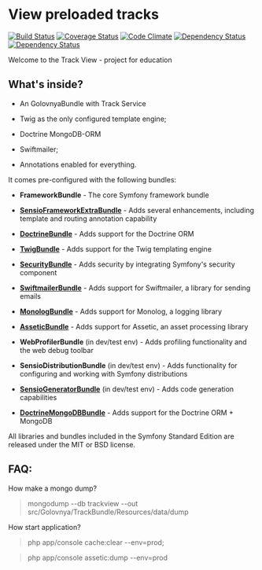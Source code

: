 View preloaded tracks
=====================

[![Build Status](https://travis-ci.org/snsanich/trackView.svg)](https://travis-ci.org/snsanich/trackView)
[![Coverage Status](https://coveralls.io/repos/snsanich/trackView/badge.svg)](https://coveralls.io/r/snsanich/trackView)
[![Code Climate](https://codeclimate.com/repos/54dd411ee30ba06dc4000464/badges/2a8c9637cea7dfa42587/gpa.svg)](https://codeclimate.com/repos/54dd411ee30ba06dc4000464/feed)
[![Dependency Status](https://www.versioneye.com/user/projects/54dd4f17c1bbbd5f82000540/badge.svg?style=flat)](https://www.versioneye.com/user/projects/54dd4f17c1bbbd5f82000540)
[![Dependency Status](https://www.versioneye.com/user/projects/54dd4f14c1bbbd9bd70005bd/badge.svg?style=flat)](https://www.versioneye.com/user/projects/54dd4f14c1bbbd9bd70005bd)

Welcome to the Track View - project for education

What's inside?
--------------

  * An GolovnyaBundle with Track Service

  * Twig as the only configured template engine;

  * Doctrine MongoDB-ORM

  * Swiftmailer;

  * Annotations enabled for everything.

It comes pre-configured with the following bundles:

  * **FrameworkBundle** - The core Symfony framework bundle

  * [**SensioFrameworkExtraBundle**][6] - Adds several enhancements, including
    template and routing annotation capability

  * [**DoctrineBundle**][7] - Adds support for the Doctrine ORM

  * [**TwigBundle**][8] - Adds support for the Twig templating engine

  * [**SecurityBundle**][9] - Adds security by integrating Symfony's security
    component

  * [**SwiftmailerBundle**][10] - Adds support for Swiftmailer, a library for
    sending emails

  * [**MonologBundle**][11] - Adds support for Monolog, a logging library

  * [**AsseticBundle**][12] - Adds support for Assetic, an asset processing
    library

  * **WebProfilerBundle** (in dev/test env) - Adds profiling functionality and
    the web debug toolbar

  * **SensioDistributionBundle** (in dev/test env) - Adds functionality for
    configuring and working with Symfony distributions

  * [**SensioGeneratorBundle**][13] (in dev/test env) - Adds code generation
    capabilities

  * [**DoctrineMongoDBBundle**][14] - Adds support for the Doctrine ORM + MongoDB

All libraries and bundles included in the Symfony Standard Edition are
released under the MIT or BSD license.

FAQ:
---

How make a mongo dump?

  >mongodump --db trackview --out src/Golovnya/TrackBundle/Resources/data/dump

How start application?

  >php app/console cache:clear --env=prod;

  >php app/console assetic:dump --env=prod

[6]:  http://symfony.com/doc/2.3/bundles/SensioFrameworkExtraBundle/index.html
[7]:  http://symfony.com/doc/2.3/book/doctrine.html
[8]:  http://symfony.com/doc/2.3/book/templating.html
[9]:  http://symfony.com/doc/2.3/book/security.html
[10]: http://symfony.com/doc/2.3/cookbook/email.html
[11]: http://symfony.com/doc/2.3/cookbook/logging/monolog.html
[12]: http://symfony.com/doc/2.3/cookbook/assetic/asset_management.html
[13]: http://symfony.com/doc/2.3/bundles/SensioGeneratorBundle/index.html
[14]: http://symfony.com/doc/3.0/bundles/DoctrineMongoDBBundle/index.html
